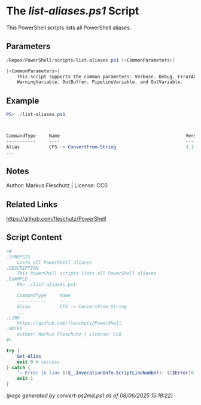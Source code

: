 The *list-aliases.ps1* Script
===========================

This PowerShell scripts lists all PowerShell aliases.

Parameters
----------
```powershell
/Repos/PowerShell/scripts/list-aliases.ps1 [<CommonParameters>]

[<CommonParameters>]
    This script supports the common parameters: Verbose, Debug, ErrorAction, ErrorVariable, WarningAction, 
    WarningVariable, OutBuffer, PipelineVariable, and OutVariable.
```

Example
-------
```powershell
PS> ./list-aliases.ps1



CommandType     Name                                               Version    Source
-----------     ----                                               -------    ------
Alias           CFS -> ConvertFrom-String                          3.1.0.0    Microsoft.PowerShell.Utility
...

```

Notes
-----
Author: Markus Fleschutz | License: CC0

Related Links
-------------
https://github.com/fleschutz/PowerShell

Script Content
--------------
```powershell
<#
.SYNOPSIS
	Lists all PowerShell aliases
.DESCRIPTION
	This PowerShell scripts lists all PowerShell aliases.
.EXAMPLE
	PS> ./list-aliases.ps1

	CommandType     Name                                               Version    Source
	-----------     ----                                               -------    ------
	Alias           CFS -> ConvertFrom-String                          3.1.0.0    Microsoft.PowerShell.Utility
	...
.LINK
	https://github.com/fleschutz/PowerShell
.NOTES
	Author: Markus Fleschutz | License: CC0
#>

try {
	Get-Alias
	exit 0 # success
} catch {
	"⚠️ Error in line $($_.InvocationInfo.ScriptLineNumber): $($Error[0])"
	exit 1
}
```

*(page generated by convert-ps2md.ps1 as of 08/06/2025 15:18:22)*
